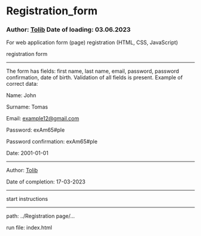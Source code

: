 # Registration_form
### Author: [Tolib](https://github.com/Tolib-Angle) Date of loading: 03.06.2023
For web application form (page) registration (HTML, CSS, JavaScript)

registration form
_____________________
The form has fields: first name, last name, email, 
password, password confirmation, date of birth.
Validation of all fields is present. Example of 
correct data:

Name: John

Surname: Tomas

Email: example12@gmail.com

Password: exAm65#ple

Password confirmation: exAm65#ple

Date: 2001-01-01

_____________________
Author: [Tolib](https://github.com/Tolib-Angle)

Date of completion: 17-03-2023

_____________________
start instructions
_____________________
path: ../Registration page/...

run file: index.html
